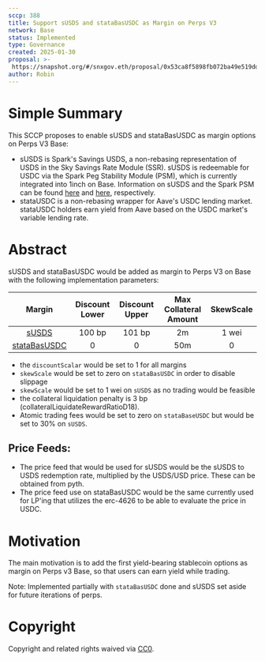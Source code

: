 ```yaml
---
sccp: 388
title: Support sUSDS and stataBasUSDC as Margin on Perps V3
network: Base
status: Implemented
type: Governance
created: 2025-01-30
proposal: >-
 https://snapshot.org/#/snxgov.eth/proposal/0x53ca8f5898fb072ba49e519dda3aeebbe67a2dac73c992f9956606887e0345fc
author: Robin
---
```


# Simple Summary

This SCCP proposes to enable sUSDS and stataBasUSDC as margin options on Perps V3 Base: 
- sUSDS is Spark's Savings USDS, a non-rebasing representation of USDS in the Sky Savings Rate Module (SSR). sUSDS is redeemable for USDC via the Spark Peg Stability Module (PSM), which is currently integrated into 1inch on Base. Information on sUSDS and the Spark PSM can be found [here](https://docs.spark.fi/dev/savings/susds-token) and [here](https://docs.spark.fi/dev/savings/spark-psm), respectively.
- stataUSDC is a non-rebasing wrapper for Aave's USDC lending market. stataUSDC holders earn yield from Aave based on the USDC market's variable lending rate. 

# Abstract


sUSDS and stataBasUSDC would be added as margin to Perps V3 on Base with the following implementation parameters:

|                                        **Margin**                                       | **Discount Lower** | **Discount Upper** | **Max Collateral Amount** | **SkewScale** |
|:---------------------------------------------------------------------------------------:|:------------------:|:------------------:|:-------------------------:|:-------------:|
|     [sUSDS](https://basescan.org/address/0x5875eee11cf8398102fdad704c9e96607675467a)    |       100 bp       |       101 bp       |             2m            |     1 wei     |
| [stataBasUSDC](https://basescan.org/address/0x4ea71a20e655794051d1ee8b6e4a3269b13ccacc) |          0         |          0         |            50m            |       0       |


- the `discountScalar` would be set to 1 for all margins
- `skewScale` would be set to zero on `stataBasUSDC` in order to disable slippage
- `skewScale` would be set to 1 wei on `sUSDS` as no trading would be feasible 
- the collateral liquidation penalty is 3 bp (collateralLiquidateRewardRatioD18).
- Atomic trading fees would be set to zero on `stataBaseUSDC` but would be set to 30% on `sUSDS`.

## Price Feeds: 
- The price feed that would be used for sUSDS would be the sUSDS to USDS redemption rate, multiplied by the USDS/USD price. These can be obtained from pyth.
- The price feed use on stataBasUSDC would be the same currently used for LP'ing that utilizes the erc-4626 to be able to evaluate the price in USDC.

# Motivation

The main motivation is to add the first yield-bearing stablecoin options as margin on Perps v3 Base, so that users can earn yield while trading.

Note: Implemented partially with `stataBasUSDC` done and sUSDS set aside for future iterations of perps.

# Copyright
Copyright and related rights waived via [CC0](https://creativecommons.org/publicdomain/zero/1.0/).
